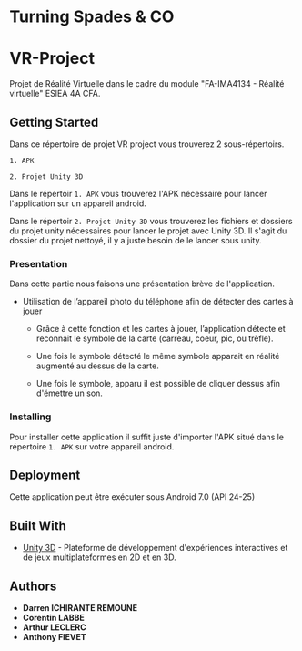 # Turning Spades & CO
# VR-Project
Projet de Réalité Virtuelle dans le cadre du module "FA-IMA4134 - Réalité virtuelle" ESIEA 4A CFA.

## Getting Started

Dans ce répertoire de projet VR project vous trouverez 2 sous-répertoirs.

`1. APK`

`2. Projet Unity 3D`

Dans le répertoir `1. APK` vous trouverez l'APK nécessaire pour lancer l'application sur un appareil android.

Dans le répertoir `2. Projet Unity 3D` vous trouverez les fichiers et dossiers du projet unity nécessaires pour lancer le projet avec Unity 3D.
Il s'agit du dossier du projet nettoyé, il y a juste besoin de le lancer sous unity.

### Presentation

Dans cette partie nous faisons une présentation brève de l'application.

* Utilisation de l’appareil photo du téléphone afin de détecter des cartes à jouer

  * Grâce à cette fonction et les cartes à jouer, l’application détecte et reconnait le symbole de la carte (carreau, coeur, pic, ou trèfle).

  * Une fois le symbole détecté le même symbole apparait en réalité augmenté au dessus de la carte.
  
  * Une fois le symbole, apparu il est possible de cliquer dessus afin d'émettre un son.

### Installing

Pour installer cette application il suffit juste d'importer l'APK situé dans le répertoire `1. APK` sur votre appareil android.

## Deployment

Cette application peut être exécuter sous Android 7.0 (API 24-25)

## Built With

* [Unity 3D](https://unity3d.com/fr/get-unity/download) - Plateforme de développement d'expériences interactives et de jeux multiplateformes en 2D et en 3D.

## Authors

* **Darren ICHIRANTE REMOUNE**
* **Corentin LABBE**
* **Arthur LECLERC**
* **Anthony FIEVET**
